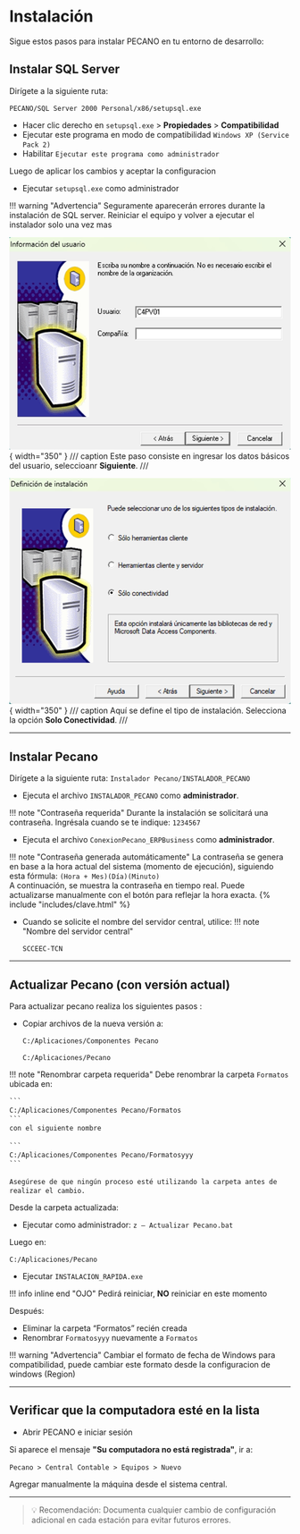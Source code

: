 # Instalación

Sigue estos pasos para instalar PECANO en tu entorno de desarrollo:

## Instalar SQL Server

Dirígete a la siguiente ruta:

  ```
  PECANO/SQL Server 2000 Personal/x86/setupsql.exe
  ```

- Hacer clic derecho en `setupsql.exe` > **Propiedades** > **Compatibilidad**
- Ejecutar este programa en modo de compatibilidad `Windows XP (Service Pack 2)`
- Habilitar `Ejecutar este programa como administrador`

Luego de aplicar los cambios y aceptar la configuracion

- Ejecutar `setupsql.exe` como administrador

!!! warning "Advertencia"
    Seguramente aparecerán errores durante la instalación de SQL server. Reiniciar el equipo y volver a ejecutar el instalador solo una vez mas


![Información del usuario](imagenes/instalacion/infousuario.png){ width="350" }
/// caption
Este paso consiste en ingresar los datos básicos del usuario, seleccioanr **Siguiente**.
///

![Definición de instalación](imagenes/instalacion/definicioninst.png){ width="350" }
/// caption
Aquí se define el tipo de instalación. Selecciona la opción **Solo Conectividad**.
///

---

## Instalar Pecano

Dirígete a la siguiente ruta:
    ```
    Instalador Pecano/INSTALADOR_PECANO
    ```

- Ejecuta el archivo `INSTALADOR_PECANO` como **administrador**.

!!! note "Contraseña requerida"
    Durante la instalación se solicitará una contraseña. Ingrésala cuando se te indique:
    ```
    1234567
    ```

- Ejecuta el archivo `ConexionPecano_ERPBusiness` como **administrador**.

!!! note "Contraseña generada automáticamente"
    La contraseña se genera en base a la hora actual del sistema (momento de ejecución), siguiendo esta fórmula:
    `(Hora + Mes)(Día)(Minuto)`  
    A continuación, se muestra la contraseña en tiempo real. Puede actualizarse manualmente con el botón para reflejar la hora exacta.
    {% include "includes/clave.html" %}



- Cuando se solicite el nombre del servidor central, utilice: 
!!! note "Nombre del servidor central"
    ```
    SCCEEC-TCN
    ```

---

## Actualizar Pecano (con versión actual)

Para actualizar pecano realiza los siguientes pasos :

- Copiar archivos de la nueva versión a:
    ```
    C:/Aplicaciones/Componentes Pecano
    ```
    ```
    C:/Aplicaciones/Pecano
    ```

!!! note "Renombrar carpeta requerida"
    Debe renombrar la carpeta `Formatos` ubicada en:

    ```
    C:/Aplicaciones/Componentes Pecano/Formatos
    ```
    con el siguiente nombre

    ```
    C:/Aplicaciones/Componentes Pecano/Formatosyyy
    ```

    Asegúrese de que ningún proceso esté utilizando la carpeta antes de realizar el cambio.

Desde la carpeta actualizada:


  - Ejecutar como administrador: `z – Actualizar Pecano.bat`

Luego en:
  ```
  C:/Aplicaciones/Pecano
  ```

  - Ejecutar `INSTALACION_RAPIDA.exe`

!!! info inline end "OJO"
    Pedirá reiniciar, **NO** reiniciar en este momento



Después:

  - Eliminar la carpeta “Formatos” recién creada
  - Renombrar `Formatosyyy` nuevamente a `Formatos`

!!! warning "Advertencia"
    Cambiar el formato de fecha de Windows para compatibilidad, puede cambiar este formato desde la configuracion de windows (Region)


---
## Verificar que la computadora esté en la lista

- Abrir PECANO e iniciar sesión

Si aparece el mensaje **"Su computadora no está registrada"**, ir a:

`Pecano > Central Contable > Equipos > Nuevo`

Agregar manualmente la máquina desde el sistema central.

<!-- ![Imagen registro equipo](img/registro_equipo.png) -->

---
> 💡 Recomendación: Documenta cualquier cambio de configuración adicional en cada estación para evitar futuros errores.
